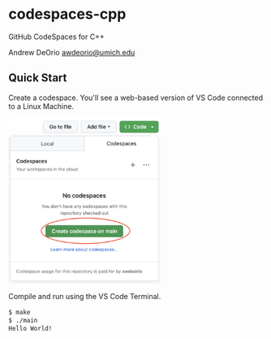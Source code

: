codespaces-cpp
==============
GitHub CodeSpaces for C++

Andrew DeOrio <awdeorio@umich.edu>

Quick Start
----------------------------------------
Create a codespace.  You'll see a web-based version of VS Code connected to a  Linux Machine.

<img src="screenshot.png" width=300>

Compile and run using the VS Code Terminal.
```console
$ make
$ ./main
Hello World!
```
